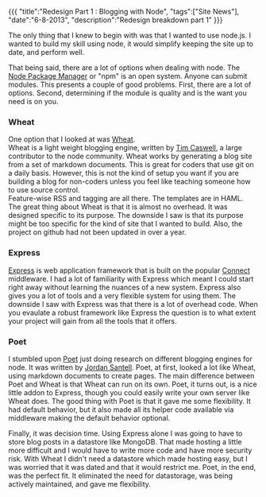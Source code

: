{{{
    "title":"Redesign Part 1 : Blogging with Node",
    "tags":["Site News"],
    "date":"6-8-2013",
    "description":"Redesign breakdown part 1"
}}}

The only thing that I knew to begin with was that I wanted to use node.js.  I 
wanted to build my skill using node, it would simplify keeping the site up to date, 
and perform well.

That being said, there are a lot of options when dealing with node.  The [Node 
Package Manager](https://npmjs.org/) or "npm" is an open system.  Anyone can submit modules.  This presents
a couple of good problems.  First, there are a lot of options.  Second, determining
if the module is quality and is the want you need is on you.

### Wheat
One option that I looked at was [Wheat](https://github.com/creationix/wheat).  
Wheat is a light weight blogging engine, written by [Tim Caswell](https://twitter.com/creationix), 
a large contributor to the node community.  Wheat works by generating a blog site from
a set of markdown documents.  This is great for coders that use git on a daily basis.
However, this is not the kind of setup you want if you are building a blog for
non-coders unless you feel like teaching someone how to use source control.  
Feature-wise RSS and tagging are all there.  The templates are in HAML.  
The great thing about Wheat is that it is almost no overhead.  It was designed 
specific to its purpose.  The downside I saw is that its purpose might be too 
specific for the kind of site that I wanted to build.  Also, the project on 
github had not been updated in over a year.

### Express
[Express](http://expressjs.com/) is web application framework that is built on the popular 
[Connect](http://www.senchalabs.org/connect/) middleware.
I had a lot of familiarity with Express which meant I could start right away
without learning the nuances of a new system.  Express also gives you a lot of tools
and a very flexible system for using them.  The downside I saw with Express was
that there is a lot of overhead code.  When you evaulate a robust framework like
Express the question is to what extent your project will gain from all the tools 
that it offers.  

### Poet
I stumbled upon [Poet](http://jsantell.github.io/poet/) just doing research on 
different blogging engines for node.  It was written by [Jordan Santell](https://twitter.com/jsantell). 
Poet, at first, looked a lot like Wheat, using markdown documents to create pages.
The main difference between Poet and Wheat is that Wheat can run on its own.  Poet, it
turns out, is a nice little addon to Express, though you could easily write your
own server like Wheat does.  The good thing with Poet is that it gave me some flexibility.
It had default behavior, but it also made all its helper code available via middleware 
making the default behavior optional.

Finally, it was decision time.  Using Express alone I was going to have to store blog
posts in a datastore like MongoDB.  That made hosting a little more difficult and I 
would have to write more code and have more security risk.  With Wheat I didn't need
a datastore which made hosting easy, but I was worried that it was dated and that it 
would restrict me.  Poet, in the end, was the perfect fit.  It eliminated the need 
for datastorage, was being actively maintained, and gave me flexibility.  


